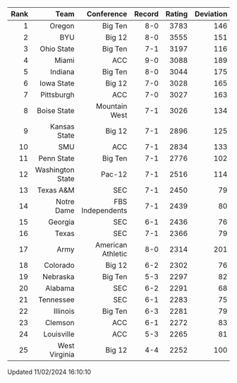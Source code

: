 | Rank  | Team                 | Conference           | Record   | Rating | Deviation |
| ---:  | ---:                 | ---:                 | ---:     | ---:   | ---:      |
| 1     | Oregon               | Big Ten              | 8-0      | 3783   | 146       |
| 2     | BYU                  | Big 12               | 8-0      | 3555   | 151       |
| 3     | Ohio State           | Big Ten              | 7-1      | 3197   | 116       |
| 4     | Miami                | ACC                  | 9-0      | 3088   | 189       |
| 5     | Indiana              | Big Ten              | 8-0      | 3044   | 175       |
| 6     | Iowa State           | Big 12               | 7-0      | 3028   | 165       |
| 7     | Pittsburgh           | ACC                  | 7-0      | 3027   | 163       |
| 8     | Boise State          | Mountain West        | 7-1      | 3026   | 134       |
| 9     | Kansas State         | Big 12               | 7-1      | 2896   | 125       |
| 10    | SMU                  | ACC                  | 7-1      | 2834   | 133       |
| 11    | Penn State           | Big Ten              | 7-1      | 2776   | 102       |
| 12    | Washington State     | Pac-12               | 7-1      | 2516   | 114       |
| 13    | Texas A&M            | SEC                  | 7-1      | 2450   | 79        |
| 14    | Notre Dame           | FBS Independents     | 7-1      | 2439   | 80        |
| 15    | Georgia              | SEC                  | 6-1      | 2436   | 76        |
| 16    | Texas                | SEC                  | 7-1      | 2366   | 79        |
| 17    | Army                 | American Athletic    | 8-0      | 2314   | 201       |
| 18    | Colorado             | Big 12               | 6-2      | 2302   | 76        |
| 19    | Nebraska             | Big Ten              | 5-3      | 2297   | 82        |
| 20    | Alabama              | SEC                  | 6-2      | 2291   | 68        |
| 21    | Tennessee            | SEC                  | 6-1      | 2283   | 75        |
| 22    | Illinois             | Big Ten              | 6-3      | 2281   | 79        |
| 23    | Clemson              | ACC                  | 6-1      | 2272   | 83        |
| 24    | Louisville           | ACC                  | 5-3      | 2265   | 81        |
| 25    | West Virginia        | Big 12               | 4-4      | 2252   | 100       |

Updated 11/02/2024 16:10:10
